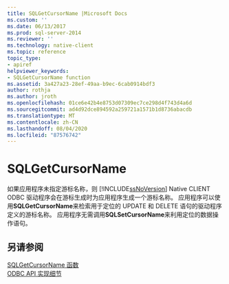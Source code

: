 ```yaml
---
title: SQLGetCursorName |Microsoft Docs
ms.custom: ''
ms.date: 06/13/2017
ms.prod: sql-server-2014
ms.reviewer: ''
ms.technology: native-client
ms.topic: reference
topic_type:
- apiref
helpviewer_keywords:
- SQLGetCursorName function
ms.assetid: 3a427a23-28ef-49aa-b9ec-6cab0914bdf3
author: rothja
ms.author: jroth
ms.openlocfilehash: 01ce6e42b4e8753d07309ec7ce298d4f743d4a6d
ms.sourcegitcommit: ad4d92dce894592a259721a1571b1d8736abacdb
ms.translationtype: MT
ms.contentlocale: zh-CN
ms.lasthandoff: 08/04/2020
ms.locfileid: "87576742"
---
```

# <a name="sqlgetcursorname"></a>SQLGetCursorName
  如果应用程序未指定游标名称，则 [!INCLUDE[ssNoVersion](../../includes/ssnoversion-md.md)] Native CLIENT ODBC 驱动程序会在游标生成时为应用程序生成一个游标名称。 应用程序可以使用**SQLGetCursorName**来检索用于定位的 UPDATE 和 DELETE 语句的驱动程序定义的游标名称。 应用程序无需调用**SQLSetCursorName**来利用定位的数据操作语句。  
  
## <a name="see-also"></a>另请参阅  
 [SQLGetCursorName 函数](https://go.microsoft.com/fwlink/?LinkId=59349)   
 [ODBC API 实现细节](odbc-api-implementation-details.md)  
  
  

